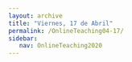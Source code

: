 ```yaml
---
layout: archive
title: "Viernes, 17 de Abril"
permalink: /OnlineTeaching04-17/
sidebar:
   nav: OnlineTeaching2020
---
```

<!---
> **ANUNCIOS:**  
>

> **PLAN PARA HOY:**
>

> **Tarea:**
>
-->
